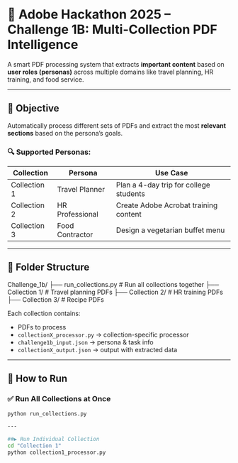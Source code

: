 # 📄 Adobe Hackathon 2025 – Challenge 1B: Multi-Collection PDF Intelligence

A smart PDF processing system that extracts **important content** based on **user roles (personas)** across multiple domains like travel planning, HR training, and food service.

---

## 🎯 Objective

Automatically process different sets of PDFs and extract the most **relevant sections** based on the persona’s goals.

### 🔍 Supported Personas:
| Collection | Persona           | Use Case |
|-----------|-------------------|----------|
| Collection 1 | Travel Planner     | Plan a 4-day trip for college students |
| Collection 2 | HR Professional    | Create Adobe Acrobat training content |
| Collection 3 | Food Contractor    | Design a vegetarian buffet menu |

---

## 📁 Folder Structure

Challenge_1b/
├── run_collections.py # Run all collections together
├── Collection 1/ # Travel planning PDFs
├── Collection 2/ # HR training PDFs
├── Collection 3/ # Recipe PDFs


Each collection contains:
- PDFs to process
- `collectionX_processor.py` → collection-specific processor
- `challenge1b_input.json` → persona & task info
- `collectionX_output.json` → output with extracted data

---

## 🚀 How to Run

### ✅ Run All Collections at Once
```bash
python run_collections.py

---

##▶️ Run Individual Collection
cd "Collection 1"
python collection1_processor.py


